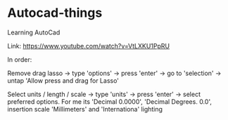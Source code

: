 # Autocad-things
Learning AutoCad

Link: https://www.youtube.com/watch?v=VtLXKU1PpRU

In order:

Remove drag lasso -> type 'options' -> press 'enter' -> go to 'selection' -> untap 'Allow press and drag for Lasso'

Select units / length / scale -> type 'units' -> press 'enter' -> select preferred options. For me its 'Decimal 0.0000', 'Decimal Degrees. 0.0', insertion scale 'Millimeters' and 'Internationa' lighting
